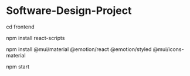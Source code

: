 # Software-Design-Project

cd frontend 

npm install react-scripts

npm install @mui/material @emotion/react @emotion/styled @mui/icons-material

npm start
